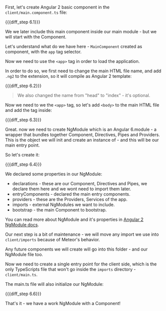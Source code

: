 First, let's create Angular 2 basic component in the `client/main.component.ts` file:

{{{diff_step 6.1}}}

We we later include this main component inside our main module - but we will start with the Component.

Let's understand what do we have here - `MainComponent` created as component, with the `app` tag selector.

Now we need to use the `<app>` tag in order to load the application.

In order to do so, we first need to change the main HTML file name, and add `.ng2` to the extension, so it will compile as Angular 2 template:

{{{diff_step 6.2}}}

> We also changed the name from "head" to "index" - it's optional.

Now we need to we the `<app>` tag, so let's add `<body>` to the main HTML file and add the tag inside:

{{{diff_step 6.3}}}

Great. now we need to create NgModule which is an Angular 6.module - a wrapper that bundles together Component, Directives, Pipes and Providers. This is the object we will init and create an instance of - and this will be our main entry point.

So let's create it:

{{{diff_step 6.4}}}

We declared some properties in our NgModule:

- declarations - these are our Component, Directives and Pipes, we declare them here and we wont need to import them later.
- entryComponents - declared the main entry components.
- providers - these are the Providers, Services of the app.
- imports - external NgModules we want to include.
- bootstrap - the main Component to bootstrap.

You can read more about NgModule and it's properties in [Angular 2 NgModule docs](https://angular.io/docs/ts/latest/guide/ngmodule.html).

Our next step is a bit of maintenance - we will move any import we use into `client/imports` because of Meteor's behavior.

Any future components we will create will go into this folder - and our NgModule file too.

Now we need to create a single entry point for the client side, which is the only TypeScripts file that won't go inside the `imports` directory - `client/main.ts`.

The main.ts file will also initialize our NgModule:

{{{diff_step 6.6}}}

That's it - we have a work NgModule with a Component!
